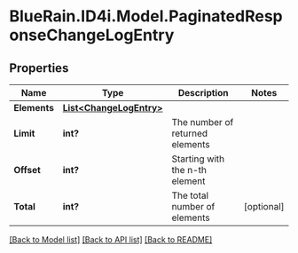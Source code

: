 # BlueRain.ID4i.Model.PaginatedResponseChangeLogEntry
## Properties

Name | Type | Description | Notes
------------ | ------------- | ------------- | -------------
**Elements** | [**List&lt;ChangeLogEntry&gt;**](ChangeLogEntry.md) |  | 
**Limit** | **int?** | The number of returned elements | 
**Offset** | **int?** | Starting with the n-th element | 
**Total** | **int?** | The total number of elements | [optional] 

[[Back to Model list]](../README.md#documentation-for-models) [[Back to API list]](../README.md#documentation-for-api-endpoints) [[Back to README]](../README.md)

